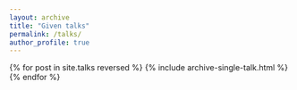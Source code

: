 ```yaml
---
layout: archive
title: "Given talks"
permalink: /talks/
author_profile: true
---
```


{% for post in site.talks reversed %}
  {% include archive-single-talk.html %}
{% endfor %}